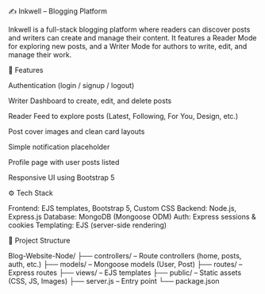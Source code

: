 ✍️ Inkwell – Blogging Platform

Inkwell is a full-stack blogging platform where readers can discover posts and writers can create and manage their content. It features a Reader Mode for exploring new posts, and a Writer Mode for authors to write, edit, and manage their work.

🚀 Features

Authentication (login / signup / logout)

Writer Dashboard to create, edit, and delete posts

Reader Feed to explore posts (Latest, Following, For You, Design, etc.)

Post cover images and clean card layouts

Simple notification placeholder

Profile page with user posts listed

Responsive UI using Bootstrap 5

⚙️ Tech Stack

Frontend: EJS templates, Bootstrap 5, Custom CSS
Backend: Node.js, Express.js
Database: MongoDB (Mongoose ODM)
Auth: Express sessions & cookies
Templating: EJS (server-side rendering)

📂 Project Structure

Blog-Website-Node/
├── controllers/ – Route controllers (home, posts, auth, etc.)
├── models/ – Mongoose models (User, Post)
├── routes/ – Express routes
├── views/ – EJS templates
├── public/ – Static assets (CSS, JS, Images)
├── server.js – Entry point
└── package.json

